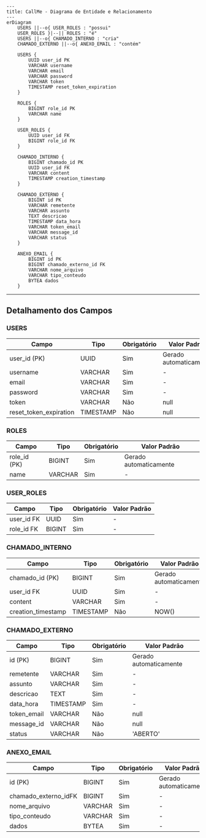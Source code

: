 ```mermaid
---
title: CallMe - Diagrama de Entidade e Relacionamento
---
erDiagram
    USERS ||--o{ USER_ROLES : "possui"
    USER_ROLES }|--|| ROLES : "é"
    USERS ||--o{ CHAMADO_INTERNO : "cria"
    CHAMADO_EXTERNO ||--o{ ANEXO_EMAIL : "contém"

    USERS {
        UUID user_id PK
        VARCHAR username
        VARCHAR email
        VARCHAR password
        VARCHAR token
        TIMESTAMP reset_token_expiration
    }

    ROLES {
        BIGINT role_id PK
        VARCHAR name
    }

    USER_ROLES {
        UUID user_id FK
        BIGINT role_id FK
    }

    CHAMADO_INTERNO {
        BIGINT chamado_id PK
        UUID user_id FK
        VARCHAR content
        TIMESTAMP creation_timestamp
    }

    CHAMADO_EXTERNO {
        BIGINT id PK
        VARCHAR remetente
        VARCHAR assunto
        TEXT descricao
        TIMESTAMP data_hora
        VARCHAR token_email
        VARCHAR message_id
        VARCHAR status
    }

    ANEXO_EMAIL {
        BIGINT id PK
        BIGINT chamado_externo_id FK
        VARCHAR nome_arquivo
        VARCHAR tipo_conteudo
        BYTEA dados
    }
```

---

## Detalhamento dos Campos

### USERS
| Campo                   | Tipo      | Obrigatório | Valor Padrão           |
|-------------------------|-----------|-------------|------------------------|
| user_id (PK)            | UUID      | Sim         | Gerado automaticamente |
| username                | VARCHAR   | Sim         | -                      |
| email                   | VARCHAR   | Sim         | -                      |
| password                | VARCHAR   | Sim         | -                      |
| token                   | VARCHAR   | Não         | null                   |
| reset_token_expiration  | TIMESTAMP | Não         | null                   |

### ROLES
| Campo        | Tipo    | Obrigatório | Valor Padrão           |
|--------------|---------|-------------|------------------------|
| role_id (PK) | BIGINT  | Sim         | Gerado automaticamente |
| name         | VARCHAR | Sim         | -                      |

### USER_ROLES
| Campo      | Tipo   | Obrigatório | Valor Padrão |
|------------|--------|-------------|--------------|
| user_id FK | UUID   | Sim         | -            |
| role_id FK | BIGINT | Sim         | -            |

### CHAMADO_INTERNO
| Campo              | Tipo      | Obrigatório | Valor Padrão           |
|--------------------|-----------|-------------|------------------------|
| chamado_id (PK)    | BIGINT    | Sim         | Gerado automaticamente |
| user_id FK         | UUID      | Sim         | -                      |
| content            | VARCHAR   | Sim         | -                      |
| creation_timestamp | TIMESTAMP | Não         | NOW()                  |

### CHAMADO_EXTERNO
| Campo        | Tipo      | Obrigatório | Valor Padrão           |
|--------------|-----------|-------------|------------------------|
| id (PK)      | BIGINT    | Sim         | Gerado automaticamente |
| remetente    | VARCHAR   | Sim         | -                      |
| assunto      | VARCHAR   | Sim         | -                      |
| descricao    | TEXT      | Sim         | -                      |
| data_hora    | TIMESTAMP | Sim         | -                      |
| token_email  | VARCHAR   | Não         | null                   |
| message_id   | VARCHAR   | Não         | null                   |
| status       | VARCHAR   | Não         | 'ABERTO'               |

### ANEXO_EMAIL
| Campo                | Tipo   | Obrigatório | Valor Padrão           |
|----------------------|--------|-------------|------------------------|
| id (PK)              | BIGINT | Sim         | Gerado automaticamente |
| chamado_externo_idFK | BIGINT | Sim         | -                      |
| nome_arquivo         | VARCHAR| Sim         | -                      |
| tipo_conteudo        | VARCHAR| Sim         | -                      |
| dados                | BYTEA  | Sim         | -                      |
